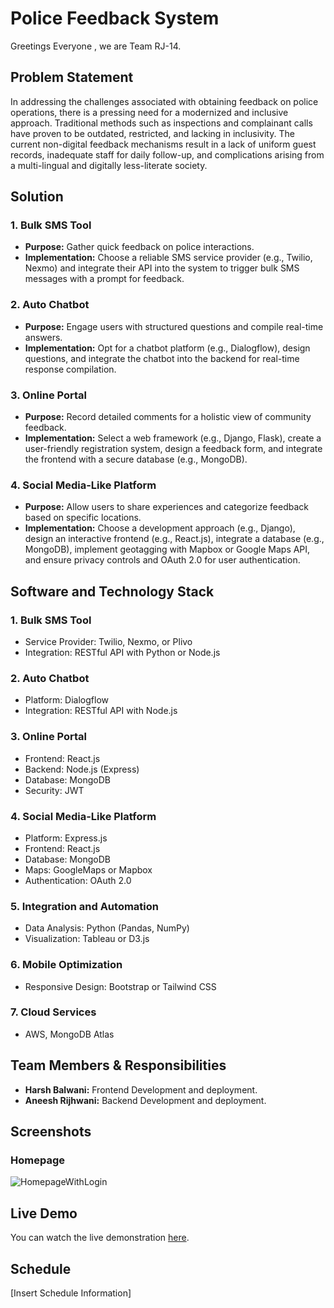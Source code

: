 # Police Feedback System
Greetings Everyone , we are Team RJ-14. 
## Problem Statement

In addressing the challenges associated with obtaining feedback on police operations, there is a pressing need for a modernized and inclusive approach. Traditional methods such as inspections and complainant calls have proven to be outdated, restricted, and lacking in inclusivity. The current non-digital feedback mechanisms result in a lack of uniform guest records, inadequate staff for daily follow-up, and complications arising from a multi-lingual and digitally less-literate society.

## Solution

### 1. Bulk SMS Tool

- **Purpose:** Gather quick feedback on police interactions.
- **Implementation:** Choose a reliable SMS service provider (e.g., Twilio, Nexmo) and integrate their API into the system to trigger bulk SMS messages with a prompt for feedback.

### 2. Auto Chatbot

- **Purpose:** Engage users with structured questions and compile real-time answers.
- **Implementation:** Opt for a chatbot platform (e.g., Dialogflow), design questions, and integrate the chatbot into the backend for real-time response compilation.

### 3. Online Portal

- **Purpose:** Record detailed comments for a holistic view of community feedback.
- **Implementation:** Select a web framework (e.g., Django, Flask), create a user-friendly registration system, design a feedback form, and integrate the frontend with a secure database (e.g., MongoDB).

### 4. Social Media-Like Platform

- **Purpose:** Allow users to share experiences and categorize feedback based on specific locations.
- **Implementation:** Choose a development approach (e.g., Django), design an interactive frontend (e.g., React.js), integrate a database (e.g., MongoDB), implement geotagging with Mapbox or Google Maps API, and ensure privacy controls and OAuth 2.0 for user authentication.

## Software and Technology Stack

### 1. Bulk SMS Tool

- Service Provider: Twilio, Nexmo, or Plivo
- Integration: RESTful API with Python or Node.js

### 2. Auto Chatbot

- Platform: Dialogflow
- Integration: RESTful API with Node.js

### 3. Online Portal

- Frontend: React.js
- Backend: Node.js (Express)
- Database: MongoDB
- Security: JWT

### 4. Social Media-Like Platform

- Platform: Express.js
- Frontend: React.js
- Database: MongoDB
- Maps: GoogleMaps or Mapbox
- Authentication: OAuth 2.0

### 5. Integration and Automation

- Data Analysis: Python (Pandas, NumPy)
- Visualization: Tableau or D3.js

### 6. Mobile Optimization

- Responsive Design: Bootstrap or Tailwind CSS

### 7. Cloud Services

- AWS, MongoDB Atlas

## Team Members & Responsibilities

- **Harsh Balwani:** Frontend Development and deployment.
- **Aneesh Rijhwani:** Backend Development and deployment.

## Screenshots
### Homepage
![HomepageWithLogin](https://github.com/AneeshRijhwani25/RJPOLICE_HACK_508_RJ14_1/assets/91670912/50375ad8-5bae-4cf7-8715-04fba2019bd2)


## Live Demo 
You can watch the live demonstration [here](https://www.youtube.com/watch?v=NwnEF26LWOM).

## Schedule

[Insert Schedule Information]

